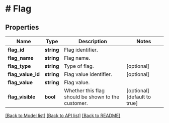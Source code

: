 # # Flag

## Properties

Name | Type | Description | Notes
------------ | ------------- | ------------- | -------------
**flag_id** | **string** | Flag identifier. |
**flag_name** | **string** | Flag name. |
**flag_type** | **string** | Type of flag. | [optional]
**flag_value_id** | **string** | Flag value identifier. | [optional]
**flag_value** | **string** | Flag value. |
**flag_visible** | **bool** | Whether this flag should be shown to the customer. | [optional] [default to true]

[[Back to Model list]](../../README.md#models) [[Back to API list]](../../README.md#endpoints) [[Back to README]](../../README.md)
